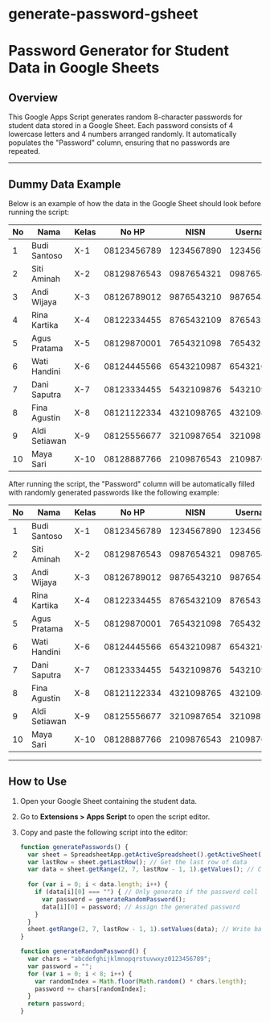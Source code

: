 # generate-password-gsheet
# Password Generator for Student Data in Google Sheets

## Overview
This Google Apps Script generates random 8-character passwords for student data stored in a Google Sheet. Each password consists of 4 lowercase letters and 4 numbers arranged randomly. It automatically populates the "Password" column, ensuring that no passwords are repeated.

---

## Dummy Data Example
Below is an example of how the data in the Google Sheet should look before running the script:

| No | Nama         | Kelas | No HP       | NISN         | Username   | Password  |
|----|--------------|-------|-------------|--------------|------------|-----------|
| 1  | Budi Santoso | X-1   | 08123456789 | 1234567890   | 1234567890 |           |
| 2  | Siti Aminah  | X-2   | 08129876543 | 0987654321   | 0987654321 |           |
| 3  | Andi Wijaya  | X-3   | 08126789012 | 9876543210   | 9876543210 |           |
| 4  | Rina Kartika | X-4   | 08122334455 | 8765432109   | 8765432109 |           |
| 5  | Agus Pratama | X-5   | 08129870001 | 7654321098   | 7654321098 |           |
| 6  | Wati Handini | X-6   | 08124445566 | 6543210987   | 6543210987 |           |
| 7  | Dani Saputra | X-7   | 08123334455 | 5432109876   | 5432109876 |           |
| 8  | Fina Agustin | X-8   | 08121122334 | 4321098765   | 4321098765 |           |
| 9  | Aldi Setiawan| X-9   | 08125556677 | 3210987654   | 3210987654 |           |
| 10 | Maya Sari    | X-10  | 08128887766 | 2109876543   | 2109876543 |           |

After running the script, the "Password" column will be automatically filled with randomly generated passwords like the following example:

| No | Nama         | Kelas | No HP       | NISN         | Username   | Password  |
|----|--------------|-------|-------------|--------------|------------|-----------|
| 1  | Budi Santoso | X-1   | 08123456789 | 1234567890   | 1234567890 | x4t9g6w7  |
| 2  | Siti Aminah  | X-2   | 08129876543 | 0987654321   | 0987654321 | 8a3f7r2t  |
| 3  | Andi Wijaya  | X-3   | 08126789012 | 9876543210   | 9876543210 | w5t2y3x9  |
| 4  | Rina Kartika | X-4   | 08122334455 | 8765432109   | 8765432109 | t9y4x6w3  |
| 5  | Agus Pratama | X-5   | 08129870001 | 7654321098   | 7654321098 | 6x3w7t2a  |
| 6  | Wati Handini | X-6   | 08124445566 | 6543210987   | 6543210987 | r4t2y6w5  |
| 7  | Dani Saputra | X-7   | 08123334455 | 5432109876   | 5432109876 | w9x3t7a6  |
| 8  | Fina Agustin | X-8   | 08121122334 | 4321098765   | 4321098765 | t5y9x4w7  |
| 9  | Aldi Setiawan| X-9   | 08125556677 | 3210987654   | 3210987654 | r7w3t2x6  |
| 10 | Maya Sari    | X-10  | 08128887766 | 2109876543   | 2109876543 | y9x5t4w3  |

---

## How to Use
1. Open your Google Sheet containing the student data.
2. Go to **Extensions > Apps Script** to open the script editor.
3. Copy and paste the following script into the editor:

   ```javascript
   function generatePasswords() {
     var sheet = SpreadsheetApp.getActiveSpreadsheet().getActiveSheet();
     var lastRow = sheet.getLastRow(); // Get the last row of data
     var data = sheet.getRange(2, 7, lastRow - 1, 1).getValues(); // Column 7 (Password)
     
     for (var i = 0; i < data.length; i++) {
       if (data[i][0] === "") { // Only generate if the password cell is empty
         var password = generateRandomPassword();
         data[i][0] = password; // Assign the generated password
       }
     }
     sheet.getRange(2, 7, lastRow - 1, 1).setValues(data); // Write back to the Password column
   }

   function generateRandomPassword() {
     var chars = "abcdefghijklmnopqrstuvwxyz0123456789";
     var password = "";
     for (var i = 0; i < 8; i++) {
       var randomIndex = Math.floor(Math.random() * chars.length);
       password += chars[randomIndex];
     }
     return password;
   }
